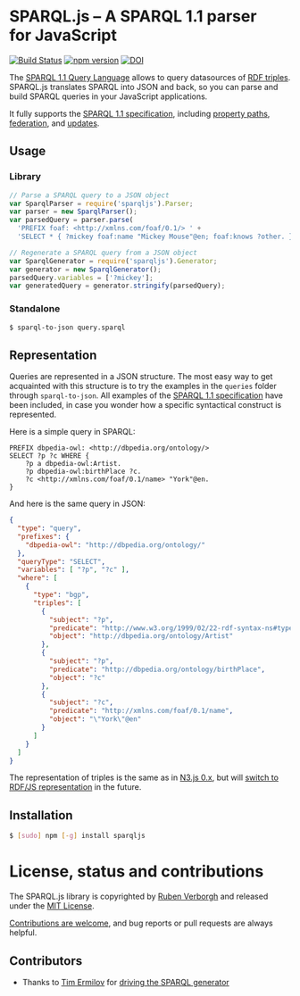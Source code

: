 # SPARQL.js – A SPARQL 1.1 parser for JavaScript
[![Build Status](https://travis-ci.org/RubenVerborgh/SPARQL.js.svg?branch=master)](https://travis-ci.org/RubenVerborgh/SPARQL.js)
[![npm version](https://badge.fury.io/js/sparqljs.svg)](https://www.npmjs.com/package/sparqljs)
[![DOI](https://zenodo.org/badge/22990236.svg)](https://zenodo.org/badge/latestdoi/22990236)

The [SPARQL 1.1 Query Language](http://www.w3.org/TR/sparql11-query/) allows to query datasources of [RDF triples](http://www.w3.org/TR/rdf11-concepts/).
SPARQL.js translates SPARQL into JSON and back,
so you can parse and build SPARQL queries in your JavaScript applications.

It fully supports the [SPARQL 1.1 specification](http://www.w3.org/TR/sparql11-query/), including [property paths](http://www.w3.org/TR/sparql11-query/#propertypaths), [federation](http://www.w3.org/TR/sparql11-federated-query/), and [updates](http://www.w3.org/TR/sparql11-update/).

## Usage
### Library
```JavaScript
// Parse a SPARQL query to a JSON object
var SparqlParser = require('sparqljs').Parser;
var parser = new SparqlParser();
var parsedQuery = parser.parse(
  'PREFIX foaf: <http://xmlns.com/foaf/0.1/> ' +
  'SELECT * { ?mickey foaf:name "Mickey Mouse"@en; foaf:knows ?other. }');

// Regenerate a SPARQL query from a JSON object
var SparqlGenerator = require('sparqljs').Generator;
var generator = new SparqlGenerator();
parsedQuery.variables = ['?mickey'];
var generatedQuery = generator.stringify(parsedQuery);
```
### Standalone
```bash
$ sparql-to-json query.sparql
```

## Representation
Queries are represented in a JSON structure. The most easy way to get acquainted with this structure is to try the examples in the `queries` folder through `sparql-to-json`. All examples of the [SPARQL 1.1 specification](http://www.w3.org/TR/sparql11-query/) have been included, in case you wonder how a specific syntactical construct is represented.

Here is a simple query in SPARQL:
```SPARQL
PREFIX dbpedia-owl: <http://dbpedia.org/ontology/>
SELECT ?p ?c WHERE {
    ?p a dbpedia-owl:Artist.
    ?p dbpedia-owl:birthPlace ?c.
    ?c <http://xmlns.com/foaf/0.1/name> "York"@en.
}
```

And here is the same query in JSON:
```JSON
{
  "type": "query",
  "prefixes": {
    "dbpedia-owl": "http://dbpedia.org/ontology/"
  },
  "queryType": "SELECT",
  "variables": [ "?p", "?c" ],
  "where": [
    {
      "type": "bgp",
      "triples": [
        {
          "subject": "?p",
          "predicate": "http://www.w3.org/1999/02/22-rdf-syntax-ns#type",
          "object": "http://dbpedia.org/ontology/Artist"
        },
        {
          "subject": "?p",
          "predicate": "http://dbpedia.org/ontology/birthPlace",
          "object": "?c"
        },
        {
          "subject": "?c",
          "predicate": "http://xmlns.com/foaf/0.1/name",
          "object": "\"York\"@en"
        }
      ]
    }
  ]
}
```

The representation of triples is the same as in [N3.js 0.x](https://github.com/rdfjs/N3.js/blob/v0.11.3/README.md#triple-representation), but will [switch to RDF/JS representation](https://github.com/rdfjs/N3.js/blob/v0.11.3/README.md#triple-representation) in the future.

## Installation
```bash
$ [sudo] npm [-g] install sparqljs
```

# License, status and contributions
The SPARQL.js library is copyrighted by [Ruben Verborgh](http://ruben.verborgh.org/)
and released under the [MIT License](https://github.com/RubenVerborgh/SPARQL.js/blob/master/LICENSE.md).

[Contributions are welcome](https://github.com/RubenVerborgh/SPARQL.js/blob/master/CONTRIBUTING.md), and bug reports or pull requests are always helpful.

## Contributors
- Thanks to [Tim Ermilov](https://github.com/yamalight) for [driving the SPARQL generator](https://github.com/RubenVerborgh/SPARQL.js/pull/9)
